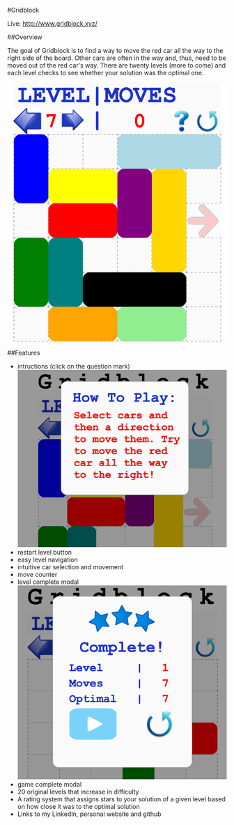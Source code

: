 #Gridblock

Live: http://www.gridblock.xyz/

##Overview

The goal of Gridblock is to find a way to move the red car all the way to the right side of the board. Other cars are often in the way and, thus, need to be moved out of the red car's way. There are twenty levels (more to come) and each level checks to see whether your solution was the optimal one.

![alt text](https://github.com/P-Slotkin/gridlock/blob/master/images/gridblockscreenshot.jpg "Gridblock")

##Features

- intructions (click on the question mark)
![alt text](https://github.com/P-Slotkin/gridlock/blob/master/images/instructionsmodal.jpg "instructions modal")
- restart level button
- easy level navigation
- intuitive car selection and movement
- move counter
- level complete modal
![alt text](https://github.com/P-Slotkin/gridlock/blob/master/images/starmodal.jpg "victory modal")
- game complete modal
- 20 original levels that increase in difficulty
- A rating system that assigns stars to your solution of a given level based on how close it was to the optimal solution
- Links to my LinkedIn, personal website and github
